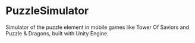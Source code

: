 # PuzzleSimulator

Simulator of the puzzle element in mobile games like Tower Of Saviors and Puzzle & Dragons, built with Unity Engine.
